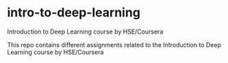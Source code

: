# intro-to-deep-learning
Introduction to Deep Learning course by HSE/Coursera

This repo contains different assignments related to the Introduction to Deep Learning course by HSE/Coursera
